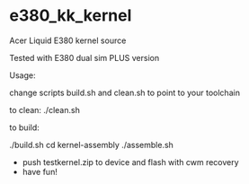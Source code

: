 e380_kk_kernel
==============

Acer Liquid E380 kernel source

Tested with E380 dual sim PLUS version

Usage:

change scripts build.sh and clean.sh to point to your toolchain

to clean: ./clean.sh

to build:

./build.sh
cd kernel-assembly
./assemble.sh

- push testkernel.zip to device and flash with cwm recovery
- have fun!

